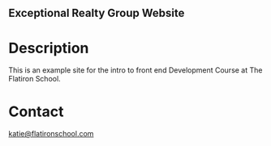 Exceptional Realty Group Website
---

# Description

This is an example site for the intro to front end Development Course at The
Flatiron School.

# Contact

katie@flatironschool.com
